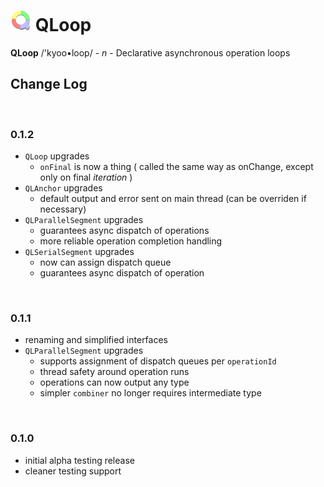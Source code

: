 # ![qloop](icon.png) QLoop

**QLoop** /'kyoo•loop/ - *n* - Declarative asynchronous operation loops

## Change Log


<br />

### 0.1.2

- `QLoop` upgrades
  - `onFinal` is now a thing ( called the same way as onChange, except only on final *iteration* )
- `QLAnchor` upgrades
  - default output and error sent on main thread (can be overriden if necessary)
- `QLParallelSegment` upgrades
  - guarantees async dispatch of operations
  - more reliable operation completion handling
- `QLSerialSegment` upgrades
  - now can assign dispatch queue
  - guarantees async dispatch of operation


<br />

### 0.1.1

 - renaming and simplified interfaces
 - `QLParallelSegment` upgrades
   - supports assignment of dispatch queues per `operationId`
   - thread safety around operation runs
   - operations can now output any type
   - simpler `combiner` no longer requires intermediate type


<br />

### 0.1.0

 - initial alpha testing release
 - cleaner testing support 

<br />
